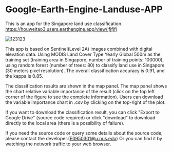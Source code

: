 # Google-Earth-Engine-Landuse-APP
This is an app for the Singapore land use classification.
https://houweitao3.users.earthengine.app/view/jfjfjfj

![123123](https://user-images.githubusercontent.com/76504267/214066611-b66d30cb-2528-4b93-be40-9288bb857857.png)



This app is based on Sentinel(Level 2A) images combined with digital elevation data. Using MODIS Land Cover Type Yearly Global 500m as the training set (training area in Singapore, number of training points: 100000), using random forest (number of trees: 80) to classify land use in Singapore (30 meters pixel resolution). The overall classification accuracy is 0.91, and the kappa is 0.85.

The classification results are shown in the map panel. The map panel shows the chart relative variable importance of the result (click on the top left corner of the figure to see the complete information). Users can download the variable importance chart in .csv by clicking on the top-right of the plot.

If you want to download the classification result, you can click "Export to Google Drive" (source code required) or click "download" to download directly to the local area (there is a possibility of failure).

If you need the source code or query some details about the source code, please contact the developer.(E0950301@u.nus.edu) Or you can find it by watching the network traffic to your web browser.
